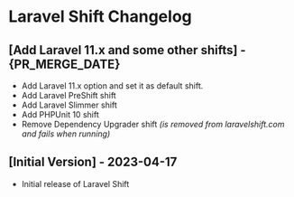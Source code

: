 # Laravel Shift Changelog

## [Add Laravel 11.x and some other shifts] - {PR_MERGE_DATE}
- Add Laravel 11.x option and set it as default shift.
- Add Laravel PreShift shift
- Add Laravel Slimmer shift
- Add PHPUnit 10 shift
- Remove Dependency Upgrader shift _(is removed from laravelshift.com and fails when running)_

## [Initial Version] - 2023-04-17

- Initial release of Laravel Shift

